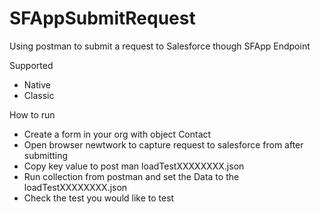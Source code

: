 # SFAppSubmitRequest
Using postman to submit a request to Salesforce though SFApp Endpoint 

Supported
- Native
- Classic

How to run
- Create a form in your org with object Contact 
- Open browser newtwork to capture request to salesforce from after submitting 
- Copy key value to post man loadTestXXXXXXXX.json
- Run collection from postman and set the Data to the loadTestXXXXXXXX.json 
- Check the test you would like to test 
